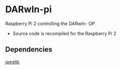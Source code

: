 # DARwIn-pi
Raspberry Pi 2 controlling the DARwIn- OP

- Source code is recompiled for the Raspberry Pi 2

## Dependencies ## 
[jpeglib](http://www.ijg.org/)
